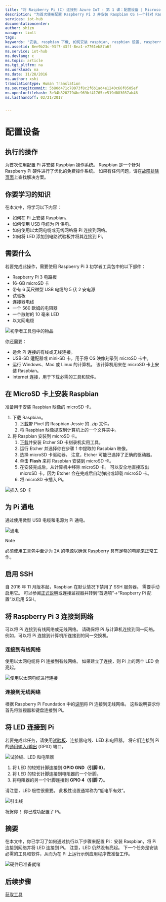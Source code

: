 ```yaml
---
title: "将 Raspberry Pi (C) 连接到 Azure IoT - 第 1 课：配置设备 | Microsoft Docs"
description: "为首次使用配置 Raspberry Pi 3 并安装 Raspbian OS（一个针对 Raspberry Pi 硬件进行了优化的免费操作系统）。"
services: iot-hub
documentationcenter: 
author: shizn
manager: timtl
tags: 
keywords: "安装, raspbian 下载, 如何安装 raspbian, raspbian 设置, raspberry pi 安装 raspbian, raspberry pi 安装 os, raspberry pi sd 卡安装, raspberry pi 连接, 连接到 raspberry pi, raspberry pi 连接"
ms.assetid: 8ee9b23c-93f7-43ff-8ea1-e7761eb87a6f
ms.service: iot-hub
ms.devlang: c
ms.topic: article
ms.tgt_pltfrm: na
ms.workload: na
ms.date: 11/28/2016
ms.author: xshi
translationtype: Human Translation
ms.sourcegitcommit: 5b80d471c78973f8c2f6b1ad4e1240c66f0505ef
ms.openlocfilehash: 3e34b8202794bc969bf41765ce519d083037ab46
ms.lasthandoff: 02/21/2017


---
```

# <a name="configure-your-device"></a>配置设备
## <a name="what-you-will-do"></a>执行的操作
为首次使用配置 Pi 并安装 Raspbian 操作系统。 Raspbian 是一个针对 Raspberry Pi 硬件进行了优化的免费操作系统。 如果有任何问题，请在[故障排除页面](iot-hub-raspberry-pi-kit-c-troubleshooting.md)上查找解决方案。

## <a name="what-you-will-learn"></a>你要学习的知识
在本文中，将学习以下内容：

* 如何在 Pi 上安装 Raspbian。
* 如何使用 USB 电缆为 Pi 供电。
* 如何使用以太网电缆或无线网络将 Pi 连接到网络。
* 如何将 LED 添加到电路试验板并将其连接到 Pi。

## <a name="what-you-need"></a>需要什么
若要完成此操作，需要使用 Raspberry Pi 3 初学者工具包中的以下部件：

* Raspberry Pi 3 电路板
* 16-GB microSD 卡
* 带有 6 英尺微型 USB 电缆的 5 伏 2 安电源
* 试验板
* 连接器电线
* 一个 560 欧姆的电阻器
* 一个散射的 10 毫米 LED
* 以太网电缆

![初学者工具包中的物品](media/iot-hub-raspberry-pi-lessons/lesson1/starter_kit.jpg)

你还需要：

* 适合 Pi 连接的有线或无线连接。
* USB-SD 适配器或 mini-SD 卡，用于将 OS 映像刻录到 microSD 卡中。
* 运行 Windows、Mac 或 Linux 的计算机。 该计算机用来在 microSD 卡上安装 Raspbian。
* Internet 连接，用于下载必需的工具和软件。

## <a name="install-raspbian-on-the-microsd-card"></a>在 MicroSD 卡上安装 Raspbian
准备用于安装 Raspbian 映像的 microSD 卡。

1. 下载 Raspbian。
   1. [下载](https://www.raspberrypi.org/downloads/raspbian/)带 Pixel 的 Raspbian Jessie 的 .zip 文件。
   2. 将 Raspbian 映像提取到计算机上的一个文件夹中。
2. 将 Raspbian 安装到 microSD 卡。
   1. [下载](https://www.etcher.io)并安装 Etcher SD 卡刻录机实用工具。
   2. 运行 Etcher 并选择你在步骤 1 中提取的 Raspbian 映像。
   3. 选择 microSD 卡驱动器。
      注意，Etcher 可能已选择了正确的驱动器。
   4. 单击 **Flash** 来将 Raspbian 安装到 microSD 卡。
   5. 在安装完成后，从计算机中移除 microSD 卡。
      可以安全地直接取出 microSD 卡，因为 Etcher 会在完成后自动弹出或卸载 microSD 卡。
   6. 将 microSD 卡插入 Pi。

![插入 SD 卡](media/iot-hub-raspberry-pi-lessons/lesson1/insert_sdcard.jpg)

## <a name="turn-on-pi"></a>为 Pi 通电
通过使用微型 USB 电缆和电源为 Pi 通电。

![通电](media/iot-hub-raspberry-pi-lessons/lesson1/micro_usb_power_on.jpg)

> [!NOTE]
> 必须使用工具包中至少为 2A 的电源以确保 Raspberry 具有足够的电能来正常工作。

## <a name="enable-ssh"></a>启用 SSH
自 2016 年 11 月版本起，Raspbian 在默认情况下禁用了 SSH 服务器。 需要手动启用它。 可以参阅[正式说明](https://www.raspberrypi.org/documentation/remote-access/ssh/)或连接监视器并转到“首选项”->“Raspberry Pi 配置”以启用 SSH。

## <a name="connect-raspberry-pi-3-to-the-network"></a>将 Raspberry Pi 3 连接到网络
可以将 Pi 连接到有线网络或无线网络。 请确保将 Pi 与计算机连接到同一网络。 例如，可以将 Pi 连接到计算机所连接到的同一交换机。

### <a name="connect-to-a-wired-network"></a>连接到有线网络
使用以太网电缆将 Pi 连接到有线网络。 如果建立了连接，则 Pi 上的两个 LED 会亮起。

![使用以太网电缆进行连接](media/iot-hub-raspberry-pi-lessons/lesson1/connect_ethernet.jpg)

### <a name="connect-to-a-wireless-network"></a>连接到无线网络
根据 Raspberry Pi Foundation 中的[说明](https://www.raspberrypi.org/learning/software-guide/wifi/)将 Pi 连接到无线网络。 这些说明要求你首先将监视器和键盘连接到 Pi。

## <a name="connect-the-led-to-pi"></a>将 LED 连接到 Pi
若要完成此任务，请使用[试验板](https://learn.sparkfun.com/tutorials/how-to-use-a-breadboard)、连接器电线、LED 和电阻器。 将它们连接到 Pi 的[通用输入/输出](https://www.raspberrypi.org/documentation/usage/gpio/) (GPIO) 端口。

![试验板、LED 和电阻器](media/iot-hub-raspberry-pi-lessons/lesson1/breadboard_led_resistor.jpg)

1. 将 LED 的较短针脚连接到 **GPIO GND（引脚 6）**。
2. 将 LED 的较长针脚连接到电阻器的一个针脚。
3. 将电阻器的另一个针脚连接到 **GPIO 4（引脚 7）**。

请注意，LED 极性很重要。 此极性设置通常称为“低电平有效”。

![引出线](media/iot-hub-raspberry-pi-lessons/lesson1/pinout_breadboard.png)

祝贺你！ 你已成功配置了 Pi。

## <a name="summary"></a>摘要
在本文中，你已学习了如何通过执行以下步骤来配置 Pi：安装 Raspbian，将 Pi 连接到网络并将 LED 连接到 Pi。 注意，LED 仍然没有亮起。 下一个任务是安装必需的工具和软件，从而为在 Pi 上运行示例应用程序做准备工作。

![硬件已准备就绪](media/iot-hub-raspberry-pi-lessons/lesson1/hardware_ready.jpg)

## <a name="next-steps"></a>后续步骤
[获取工具](iot-hub-raspberry-pi-kit-c-lesson1-get-the-tools-win32.md)


